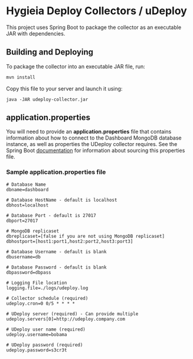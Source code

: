 # Hygieia Deploy Collectors / uDeploy

This project uses Spring Boot to package the collector as an executable JAR with dependencies.

## Building and Deploying

To package the collector into an executable JAR file, run:
```bash
mvn install
```

Copy this file to your server and launch it using:
```
java -JAR udeploy-collector.jar
```

## application.properties

You will need to provide an **application.properties** file that contains information about how to connect to the Dashboard MongoDB database instance, as well as properties the UDeploy collector requires. See the Spring Boot [documentation](http://docs.spring.io/spring-boot/docs/current-SNAPSHOT/reference/htmlsingle/#boot-features-external-config-application-property-files) for information about sourcing this properties file.

### Sample application.properties file

```properties
# Database Name
dbname=dashboard

# Database HostName - default is localhost
dbhost=localhost

# Database Port - default is 27017
dbport=27017

# MongoDB replicaset
dbreplicaset=[false if you are not using MongoDB replicaset]
dbhostport=[host1:port1,host2:port2,host3:port3]

# Database Username - default is blank
dbusername=db

# Database Password - default is blank
dbpassword=dbpass

# Logging File location
logging.file=./logs/udeploy.log

# Collector schedule (required)
udeploy.cron=0 0/5 * * * *

# UDeploy server (required) - Can provide multiple
udeploy.servers[0]=http://udeploy.company.com

# UDeploy user name (required)
udeploy.username=bobama

# UDeploy password (required)
udeploy.password=s3cr3t
```
